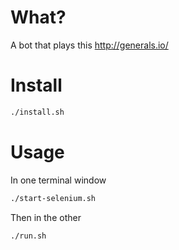 # What?
A bot that plays this http://generals.io/

# Install
```bash
./install.sh
```

# Usage
In one terminal window
```bash
./start-selenium.sh
```

Then in the other
```bash
./run.sh
```